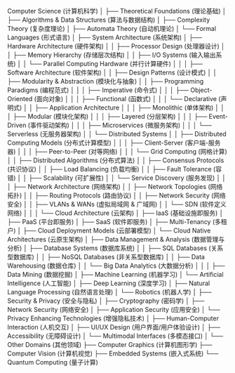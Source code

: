 Computer Science (计算机科学)
│
├── Theoretical Foundations (理论基础)
│   ├── Algorithms & Data Structures (算法与数据结构)
│   ├── Complexity Theory (复杂度理论)
│   ├── Automata Theory (自动机理论)
│   └── Formal Languages (形式语言)
│
├── System Architecture (系统架构)
│   ├── Hardware Architecture (硬件架构)
│   │   ├── Processor Design (处理器设计)
│   │   ├── Memory Hierarchy (存储层次结构)
│   │   ├── I/O Systems (输入输出系统)
│   │   └── Parallel Computing Hardware (并行计算硬件)
│   │
│   ├── Software Architecture (软件架构)
│   │   ├── Design Patterns (设计模式)
│   │   ├── Modularity & Abstraction (模块化与抽象)
│   │   ├── Programming Paradigms (编程范式)
│     │   │   ├── Imperative (命令式)
│     │   │   ├── Object-Oriented (面向对象)
│     │   │   ├── Functional (函数式)
│     │   │   └── Declarative (声明式)
│   │   ├── Application Architecture
│   │   │   ├── Monolithic (单体架构)
│   │   │   ├── Modular (模块化架构)
│   │   │   ├── Layered (分层架构)
│   │   │   ├── Event-Driven (事件驱动架构)
│   │   │   ├── Microservices (微服务架构)
│   │   │   └── Serverless (无服务器架构)
│   │   └── Distributed Systems
│   │       ├── Distributed Computing Models (分布式计算模型)
│   │       │   ├── Client-Server (客户端-服务器)
│   │       │   ├── Peer-to-Peer (对等网络)
│   │       │   └── Grid Computing (网格计算)
│   │       ├── Distributed Algorithms (分布式算法)
│   │       ├── Consensus Protocols (共识协议)
│   │       ├── Load Balancing (负载均衡)
│   │       ├── Fault Tolerance (容错)
│   │       ├── Scalability (可扩展性)
│   │       └── Service Discovery (服务发现)
│   │
│   ├── Network Architecture (网络架构)
│   │   ├── Network Topologies (网络拓扑)
│   │   ├── Routing Protocols (路由协议)
│   │   ├── Network Security (网络安全)
│   │   ├── VLANs & WANs (虚拟局域网 & 广域网)
│   │   └── SDN (软件定义网络)
│   │
│   └── Cloud Architecture (云架构)
│       ├── IaaS (基础设施即服务)
│       ├── PaaS (平台即服务)
│       ├── SaaS (软件即服务)
│       ├── Multi-Tenancy (多租户)
│       ├── Cloud Deployment Models (云部署模型)
│       └── Cloud Native Architectures (云原生架构)
│
├── Data Management & Analysis (数据管理与分析)
│   ├── Database Systems (数据库系统)
│   │   ├── SQL Databases (关系型数据库)
│   │   ├── NoSQL Databases (非关系型数据库)
│   │   ├── Data Warehousing (数据仓库)
│   │   └── Big Data Analytics (大数据分析)
│   │
│   ├── Data Mining (数据挖掘)
│   ├── Machine Learning (机器学习)
│   └── Artificial Intelligence (人工智能)
│       ├── Deep Learning (深度学习)
│       ├── Natural Language Processing (自然语言处理)
│       └── Robotics (机器人学)
│
├── Security & Privacy (安全与隐私)
│   ├── Cryptography (密码学)
│   ├── Network Security (网络安全)
│   ├── Application Security (应用安全)
│   └── Privacy Enhancing Technologies (增强隐私技术)
│
├── Human-Computer Interaction (人机交互)
│   ├── UI/UX Design (用户界面/用户体验设计)
│   ├── Accessibility (无障碍设计)
│   └── Multimodal Interfaces (多模态接口)
│
└── Other Domains (其他领域)
    ├── Computer Graphics (计算机图形学)
    ├── Computer Vision (计算机视觉)
    ├── Embedded Systems (嵌入式系统)
    └── Quantum Computing (量子计算)